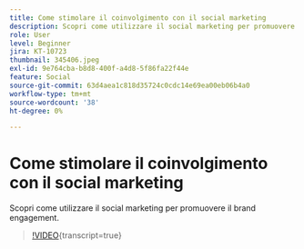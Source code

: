 ```yaml
---
title: Come stimolare il coinvolgimento con il social marketing
description: Scopri come utilizzare il social marketing per promuovere il brand engagement.
role: User
level: Beginner
jira: KT-10723
thumbnail: 345406.jpeg
exl-id: 9e764cba-b8d8-400f-a4d8-5f86fa22f44e
feature: Social
source-git-commit: 63d4aea1c818d35724c0cdc14e69ea00eb06b4a0
workflow-type: tm+mt
source-wordcount: '38'
ht-degree: 0%

---
```


# Come stimolare il coinvolgimento con il social marketing

Scopri come utilizzare il social marketing per promuovere il brand engagement.

>[!VIDEO](https://video.tv.adobe.com/v/345406/?quality=12&learn=on){transcript=true}
